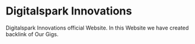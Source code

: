 # Digitalspark Innovations
<p> Digitalspark Innovations official Website. In this Website we have created backlink of Our Gigs.</p>
